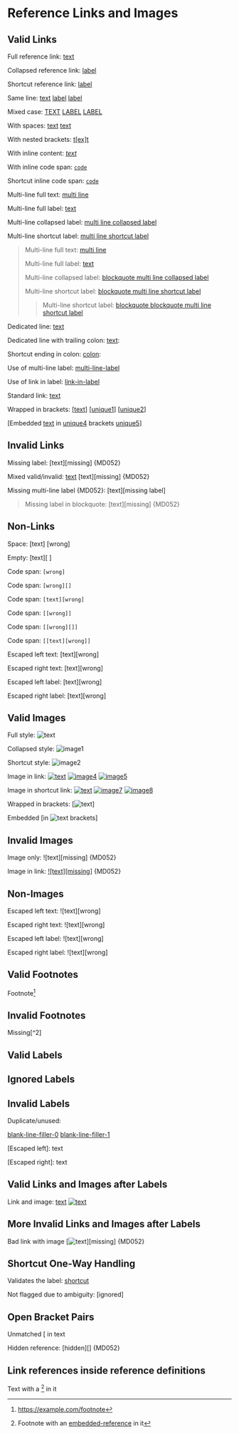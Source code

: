 # Reference Links and Images

## Valid Links

Full reference link: [text][label]

Collapsed reference link: [label][]

Shortcut reference link: [label]

Same line: [text][label] [label][] [label]

Mixed case: [TEXT][LABEL] [LABEL][] [LABEL]

With spaces: [text][label with spaces] [text][ label  with spaces ]

With nested brackets: [t[ex]t][label]

With inline content: [*text*][label]

With inline code span: [`code`][label]

Shortcut inline code span: [`code`]

Multi-line full text: [multi
line][multi line full text]

Multi-line full label: [text][multi
line full label]

Multi-line collapsed label: [multi
line collapsed label][]

Multi-line shortcut label: [multi line
shortcut label]

> Multi-line full text: [multi
> line][blockquote multi line full text]
>
> Multi-line full label: [text][blockquote multi
> line full label]
>
> Multi-line collapsed label: [blockquote multi
> line collapsed label][]
>
> Multi-line shortcut label: [blockquote multi line
> shortcut label]
>
> > Multi-line shortcut label: [blockquote blockquote
> > multi line shortcut label]

Dedicated line:
[text][label]

Dedicated line with trailing colon:
[text][label]:

Shortcut ending in colon: [colon]:

Use of multi-line label: [multi-line-label][]

Use of link in label: [link-in-label][]

Standard link: [text](https://example.com/standard)

Wrapped in brackets: [[text][unique0]] [[unique1][]] [[unique2]]

[Embedded [text][unique3] in [unique4][] brackets [unique5]]

## Invalid Links

Missing label: [text][missing] {MD052}

Mixed valid/invalid: [text][label] [text][missing] {MD052}

Missing multi-line label {MD052}: [text][missing
label]

> Missing label in blockquote: [text][missing] {MD052}

## Non-Links

Space: [text] [wrong]

Empty: [text][ ]

Code span: `[wrong]`

Code span: `[wrong][]`

Code span: `[text][wrong]`

Code span: `[[wrong]]`

Code span: `[[wrong][]]`

Code span: `[[text][wrong]]`

Escaped left text: \[text][wrong]

Escaped right text: [text\][wrong]

Escaped left label: [text]\[wrong]

Escaped right label: [text][wrong\]

## Valid Images

Full style: ![text][image0]

Collapsed style: ![image1][]

Shortcut style: ![image2]

Image in link: [![text][image3]](link) [![image4][]](link) [![image5]](link)

Image in shortcut link: [![text][image6]][unique6] [![image7][]][unique7] [![image8]][unique8]

Wrapped in brackets: [![text][unique9]]

Embedded [in ![text][unique10] brackets]

## Invalid Images

Image only: ![text][missing] {MD052}

Image in link: [![text][missing]][label] {MD052}

## Non-Images

Escaped left text: !\[text][wrong]

Escaped right text: ![text\][wrong]

Escaped left label: ![text]\[wrong]

Escaped right label: ![text][wrong\]

## Valid Footnotes

Footnote[^1]

## Invalid Footnotes

Missing[^2]

## Valid Labels

[label]: https://example.com/label
[ label with  spaces ]: https://example.com/label-with-spaces
[image]:https://example.com/image
[image0]: https://example.com/image0
[image1]: https://example.com/image1
[image2]: https://example.com/image2
[image3]: https://example.com/image3
[image4]: https://example.com/image4
[image5]: https://example.com/image5
[image6]: https://example.com/image6
[image7]: https://example.com/image7
[image8]: https://example.com/image8
[`code`]: https://example.com/code
[multi line full text]: https://example.com/multi-line-full-text
[multi line full label]: https://example.com/multi-line-full-label
[multi line collapsed label]: https://example.com/multi-line-collapsed-label
[multi line shortcut label]: https://example.com/multi-line-shortcut-label
[blockquote multi line full text]: https://example.com/blockquote-multi-line-full-text
[blockquote multi line full label]: https://example.com/blockquote-multi-line-full-label
[blockquote multi line collapsed label]: https://example.com/blockquote-multi-line-collapsed-label
[blockquote multi line shortcut label]: https://example.com/blockquote-multi-line-shortcut-label
[blockquote blockquote multi line shortcut label]: https://example.com/blockquote-blockquote-multi-line-shortcut-label
[colon]: https://example.com/colon
[multi-line-label]:
https://example.com/multi-line-label
[link-in-label]: https://example.com/path?[brackets][]
[unique0]: https://example.com/unique0
[unique1]: https://example.com/unique1
[unique2]: https://example.com/unique2
[unique3]: https://example.com/unique3
[unique4]: https://example.com/unique4
[unique5]: https://example.com/unique5
[unique6]: https://example.com/unique6
[unique7]: https://example.com/unique7
[unique8]: https://example.com/unique8
[unique9]: https://example.com/unique9
[unique10]: https://example.com/unique10
[^1]: https://example.com/footnote

## Ignored Labels

[//]: # (This is a technique for putting comments in Markdown)

[//]: <> (Here is another variant)

## Invalid Labels

Duplicate/unused:

[label]: {MD053}
[blank-line-filler-0]: https://example.com
[unused]: {MD053}
[blank-line-filler-1]: https://example.com
[^3]: {MD053}

[blank-line-filler-0][] [blank-line-filler-1][]

[Duplicate unused multi-line label {MD053}]:
https://example.com/duplicate-unused-multi-line-label

[Duplicate unused multi-line label {MD053}]:
https://example.com/duplicate-unused-multi-line-label

\[Escaped left]: text

[Escaped right\]: text

## Valid Links and Images after Labels

Link and image: [text][label] [![text][image]][label]

## More Invalid Links and Images after Labels

Bad link with image [![text][image]][missing] {MD052}

## Shortcut One-Way Handling

Validates the label: [shortcut]

[shortcut]: https://example.com/shortcut

Not flagged due to ambiguity: [ignored]

## Open Bracket Pairs

Unmatched [ in text

Hidden reference: [hidden][] {MD052}

## Link references inside reference definitions

Text with a [^footnote] in it

[^footnote]: Footnote with an [embedded-reference][] in it

[embedded-reference]: https://example.com/embedded-reference
